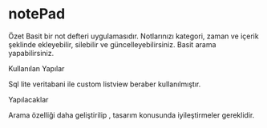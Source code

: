 # notePad
Özet
Basit bir not defteri uygulamasıdır. Notlarınızı kategori, zaman ve içerik şeklinde ekleyebilir, silebilir ve güncelleyebilirsiniz. Basit arama yapabilirsiniz.

Kullanılan Yapılar

Sql lite veritabani ile custom listview beraber kullanılmıştır.

Yapılacaklar

Arama özelliği daha geliştirilip , tasarım konusunda iyileştirmeler gereklidir.


